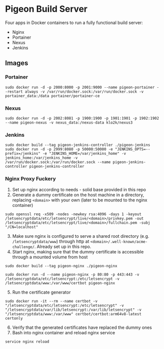 # Pigeon Build Server

Four apps in Docker containers to run a fully functional build server:
- Nginx
- Portainer
- Nexus
- Jenkins

## Images

### Portainer

```
sudo docker run -d -p 2000:8000 -p 2001:9000 --name pigeon-portainer --restart always -v /var/run/docker.sock:/var/run/docker.sock -v portainer_data:/data portainer/portainer-ce
```

### Nexus

```
sudo docker run -d -p 2002:8081 -p 1900:1900 -p 1901:1901 -p 1902:1902 --name pigeon-nexus -v nexus_data:/nexus-data klo2k/nexus3
```

### Jenkins

```
sudo docker build --tag pigeon-jenkins-controller ./pigeon-jenkins
sudo docker run -d -p 2999:8080 -p 50000:50000 -e "JENKINS_OPTS=--prefix=/jenkins" -e "JENKINS_HOME=/var/jenkins_home" -v jenkins_home:/var/jenkins_home -v /var/run/docker.sock:/var/run/docker.sock --name pigeon-jenkins-controller pigeon-jenkins-controller
```

### Nginx Proxy Fuckery

1. Set up nginx according to needs - solid base provided in this repo
2. Generate a dummy certificate on the host machine in a directory, replacing `<domain>` with your own (later to be mounted to the nginx container)
```
sudo openssl req -x509 -nodes -newkey rsa:4096 -days 1 -keyout /letsencryptdata/etc/letsencrypt/live/<domain>/privkey.pem -out /letsencryptdata/etc/letsencrypt/live/<domain>/fullchain.pem -subj "/CN=localhost"
```
3. Make sure nginx is configured to serve a shared root directory (e.g. `/letsencryptdata/www`) through http at `<domain>/.well-known/acme-challenge/`. Already set up in this repo.
4. Start nginx, making sure that the dummy certificate is accessible through a mounted volume from host
```
sudo docker build --tag pigeon-nginx ./pigeon-nginx
```
```
sudo docker run -d --name pigeon-nginx -p 80:80 -p 443:443 -v /letsencryptdata/etc/letsencrypt:/etc/letsencrypt -v /letsencryptdata/www:/var/www/certbot pigeon-nginx
```
5. Run the certificate generator
```
sudo docker run -it --rm --name certbot -v "/letsencryptdata/etc/letsencrypt:/etc/letsencrypt" -v "/letsencryptdata/var/lib/letsencrypt:/var/lib/letsencrypt" -v "/letsencryptdata/www:/var/www" certbot/certbot:arm64v8-latest certonly
```
6. Verify that the generated certificates have replaced the dummy ones
7. Bash into nginx container and reload nginx service
```
service nginx reload
```